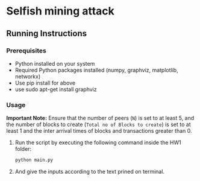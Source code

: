 # Selfish mining attack

## Running Instructions

### Prerequisites
- Python installed on your system
- Required Python packages installed (numpy, graphviz, matplotlib, networkx)
- Use pip install for above 
- use sudo apt-get install graphviz 


### Usage

**Important Note:** Ensure that the number of peers (`N`) is set to at least 5, and the number of blocks to create (`Total no of Blocks to create`) is set to at least 1 and the inter arrival times of blocks and transactions greater than 0.

1. Run the script by executing the following command inside the HW1 folder:
   ```bash
   python main.py
2. And give the inputs according to the text prined on terminal.